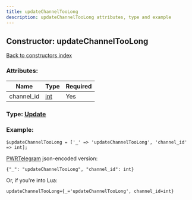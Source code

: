 ```yaml
---
title: updateChannelTooLong
description: updateChannelTooLong attributes, type and example
---
```

## Constructor: updateChannelTooLong  
[Back to constructors index](index.md)



### Attributes:

| Name     |    Type       | Required |
|----------|---------------|----------|
|channel\_id|[int](../types/int.md) | Yes|



### Type: [Update](../types/Update.md)


### Example:

```
$updateChannelTooLong = ['_' => 'updateChannelTooLong', 'channel_id' => int];
```  

[PWRTelegram](https://pwrtelegram.xyz) json-encoded version:

```
{"_": "updateChannelTooLong", "channel_id": int}
```


Or, if you're into Lua:  


```
updateChannelTooLong={_='updateChannelTooLong', channel_id=int}

```


